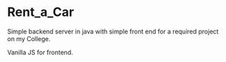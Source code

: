 # Rent_a_Car

Simple backend server in java with simple front end for a required project on my College.

Vanilla JS for frontend.
